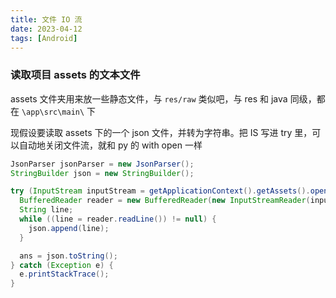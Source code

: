 ```yaml
---
title: 文件 IO 流
date: 2023-04-12
tags: [Android]
---
```


### 读取项目 assets 的文本文件

assets 文件夹用来放一些静态文件，与 `res/raw` 类似吧，与 res 和 java 同级，都在 `\app\src\main\` 下

现假设要读取 assets 下的一个 json 文件，并转为字符串。把 IS 写进 try 里，可以自动地关闭文件流，就和 py 的 with open 一样

```java
JsonParser jsonParser = new JsonParser();
StringBuilder json = new StringBuilder();

try (InputStream inputStream = getApplicationContext().getAssets().open("messages.json")) {
  BufferedReader reader = new BufferedReader(new InputStreamReader(inputStream));
  String line;
  while ((line = reader.readLine()) != null) {
    json.append(line);
  }

  ans = json.toString();
} catch (Exception e) {
  e.printStackTrace();
}
```
